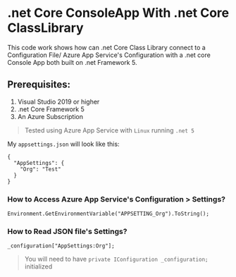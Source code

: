 # .net Core ConsoleApp With .net Core ClassLibrary
This code work shows how can .net Core Class Library connect to a Configuration File/ Azure App Service's Configuration with a .net core Console App both built on .net Framework 5.

## Prerequisites:
1. Visual Studio 2019 or higher
2. .net Core Framework 5
3. An Azure Subscription

> Tested using Azure App Service with `Linux` running `.net 5`

My `appsettings.json` will look like this:

```
{
  "AppSettings": {
    "Org": "Test"
  }
}
```

### How to Access Azure App Service's Configuration > Settings?

`Environment.GetEnvironmentVariable("APPSETTING_Org").ToString();`

### How to Read JSON file's Settings?

`_configuration["AppSettings:Org"];`

> You will need to have `private IConfiguration _configuration;` initialized
